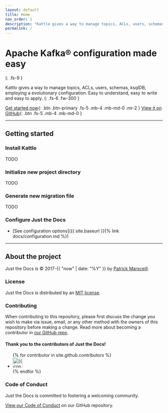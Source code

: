 ```yaml
---
layout: default
title: Home
nav_order: 1
description: "Kattlo gives a way to manage topics, ACLs, users, schemas, ksqlDB, employing a evolutionary configuration. Easy to understand, easy to write and easy to apply."
permalink: /
---
```


# Apache Kafka® configuration made easy
{: .fs-9 }

Kattlo gives a way to manage topics, ACLs, users, schemas, ksqlDB, employing a
evolutionary configuration. Easy to understand, easy to write and easy to apply.
{: .fs-6 .fw-300 }

[Get started now](#getting-started){: .btn .btn-primary .fs-5 .mb-4 .mb-md-0 .mr-2 } [View it on GitHub](https://github.com/kattlo/kattlo-cli){: .btn .fs-5 .mb-4 .mb-md-0 }

---

## Getting started

### Install Kattlo

TODO

### Initialize new project directory

TODO

### Generate new migration file

TODO

### Configure Just the Docs

- [See configuration options]({{ site.baseurl }}{% link docs/configuration.md %})

---

## About the project

Just the Docs is &copy; 2017-{{ "now" | date: "%Y" }} by [Patrick Marsceill](http://patrickmarsceill.com).

### License

Just the Docs is distributed by an [MIT license](https://github.com/pmarsceill/just-the-docs/tree/master/LICENSE.txt).

### Contributing

When contributing to this repository, please first discuss the change you wish to make via issue,
email, or any other method with the owners of this repository before making a change. Read more about becoming a contributor in [our GitHub repo](https://github.com/pmarsceill/just-the-docs#contributing).

#### Thank you to the contributors of Just the Docs!

<ul class="list-style-none">
{% for contributor in site.github.contributors %}
  <li class="d-inline-block mr-1">
     <a href="{{ contributor.html_url }}"><img src="{{ contributor.avatar_url }}" width="32" height="32" alt="{{ contributor.login }}"/></a>
  </li>
{% endfor %}
</ul>

### Code of Conduct

Just the Docs is committed to fostering a welcoming community.

[View our Code of Conduct](https://github.com/pmarsceill/just-the-docs/tree/master/CODE_OF_CONDUCT.md) on our GitHub repository.
